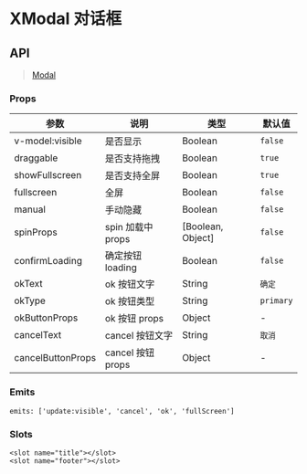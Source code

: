 # XModal 对话框

## API

> [Modal](https://www.antdv.com/components/modal-cn)

### Props

| 参数 | 说明 | 类型 | 默认值 |
| --- | --- | --- | --- |
| v-model:visible | 是否显示 | Boolean | `false` |
| draggable | 是否支持拖拽 | Boolean | `true` |
| showFullscreen | 是否支持全屏 | Boolean | `true` |
| fullscreen | 全屏 | Boolean | `false` |
| manual | 手动隐藏 | Boolean | `false` |
| spinProps | spin 加载中 props | [Boolean, Object] | `false` |
| confirmLoading | 确定按钮 loading | Boolean | `false` |
| okText | ok 按钮文字 | String | `确定` |
| okType | ok 按钮类型 | String | `primary` |
| okButtonProps | ok 按钮 props | Object | - |
| cancelText | cancel 按钮文字 | String | `取消` |
| cancelButtonProps | cancel 按钮 props | Object | - |

### Emits

```vue
emits: ['update:visible', 'cancel', 'ok', 'fullScreen']
```

### Slots

```vue
<slot name="title"></slot>
<slot name="footer"></slot>
```

